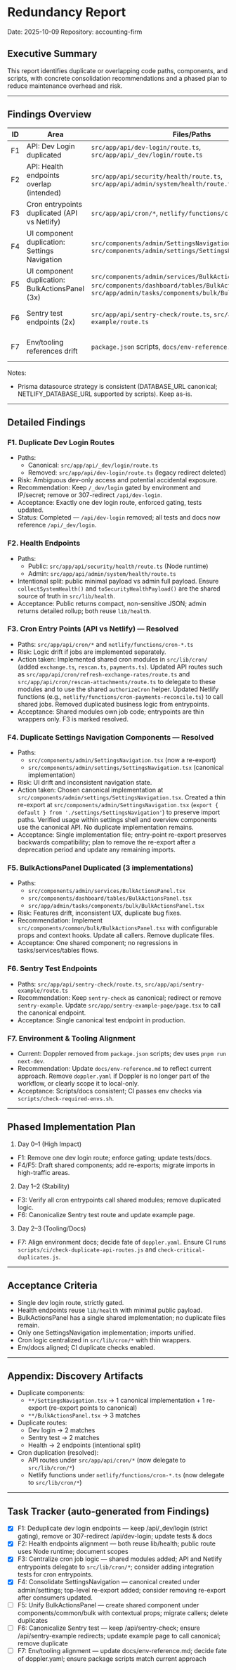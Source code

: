 # Redundancy Report

Date: 2025-10-09
Repository: accounting-firm

## Executive Summary
This report identifies duplicate or overlapping code paths, components, and scripts, with concrete consolidation recommendations and a phased plan to reduce maintenance overhead and risk.

---

## Findings Overview
| ID | Area | Files/Paths | Impact | Status | Recommendation |
|----|------|-------------|--------|--------|----------------|
| F1 | API: Dev Login duplicated | `src/app/api/dev-login/route.ts`, `src/app/api/_dev/login/route.ts` | High | Resolved | `/_dev/login` remains canonical with env/IP gating; `/api/dev-login` route removed and callers updated. |
| F2 | API: Health endpoints overlap (intended) | `src/app/api/security/health/route.ts`, `src/app/api/admin/system/health/route.ts` | Medium | Confirmed | Keep both, but ensure the public endpoint remains minimal and Node runtime is used to avoid Edge size limits. Document scopes. |
| F3 | Cron entrypoints duplicated (API vs Netlify) | `src/app/api/cron/*`, `netlify/functions/cron-*.ts` | Medium | Resolved | Centralized cron job logic in `src/lib/cron/*`; API and Netlify entrypoints now delegate to shared modules. |
| F4 | UI component duplication: Settings Navigation | `src/components/admin/SettingsNavigation.tsx`, `src/components/admin/settings/SettingsNavigation.tsx` | High | Resolved | Consolidated into canonical `src/components/admin/settings/SettingsNavigation.tsx`; top-level path now re-exports the canonical component. |
| F5 | UI component duplication: BulkActionsPanel (3x) | `src/components/admin/services/BulkActionsPanel.tsx`, `src/components/dashboard/tables/BulkActionsPanel.tsx`, `src/app/admin/tasks/components/bulk/BulkActionsPanel.tsx` | High | Open | Create a shared `src/components/common/bulk/BulkActionsPanel.tsx` with props for context-specific behavior; update imports; delete duplicates. |
| F6 | Sentry test endpoints (2x) | `src/app/api/sentry-check/route.ts`, `src/app/api/sentry-example/route.ts` | Low | Open | Keep only `sentry-check`; have `sentry-example` redirect (307) or remove it. Update the example page to use the canonical route. |
| F7 | Env/tooling references drift | `package.json` scripts, `docs/env-reference.md`, `doppler.yaml` | Medium | Partially Resolved | Doppler removed from scripts. Align docs to reflect current env strategy; consider removing `doppler.yaml` if no longer used. |

Notes:
- Prisma datasource strategy is consistent (DATABASE_URL canonical; NETLIFY_DATABASE_URL supported by scripts). Keep as-is.

---

## Detailed Findings
### F1. Duplicate Dev Login Routes
- Paths:
  - Canonical: `src/app/api/_dev/login/route.ts`
  - Removed: `src/app/api/dev-login/route.ts` (legacy redirect deleted)
- Risk: Ambiguous dev-only access and potential accidental exposure.
- Recommendation: Keep `/_dev/login` gated by environment and IP/secret; remove or 307-redirect `/api/dev-login`.
- Acceptance: Exactly one dev login route, enforced gating, tests updated.
- Status: Completed — `/api/dev-login` removed; all tests and docs now reference `/api/_dev/login`.

### F2. Health Endpoints
- Paths:
  - Public: `src/app/api/security/health/route.ts` (Node runtime)
  - Admin: `src/app/api/admin/system/health/route.ts`
- Intentional split: public minimal payload vs admin full payload. Ensure `collectSystemHealth()` and `toSecurityHealthPayload()` are the shared source of truth in `src/lib/health`.
- Acceptance: Public returns compact, non-sensitive JSON; admin returns detailed rollup; both reuse `lib/health`.

### F3. Cron Entry Points (API vs Netlify) — Resolved
- Paths: `src/app/api/cron/*` and `netlify/functions/cron-*.ts`
- Risk: Logic drift if jobs are implemented separately.
- Action taken: Implemented shared cron modules in `src/lib/cron/` (added `exchange.ts`, `rescan.ts`, `payments.ts`). Updated API routes such as `src/app/api/cron/refresh-exchange-rates/route.ts` and `src/app/api/cron/rescan-attachments/route.ts` to delegate to these modules and to use the shared `authorizeCron` helper. Updated Netlify functions (e.g., `netlify/functions/cron-payments-reconcile.ts`) to call shared jobs. Removed duplicated business logic from entrypoints.
- Acceptance: Shared modules own job code; entrypoints are thin wrappers only. F3 is marked resolved.

### F4. Duplicate Settings Navigation Components — Resolved
- Paths:
  - `src/components/admin/SettingsNavigation.tsx` (now a re-export)
  - `src/components/admin/settings/SettingsNavigation.tsx` (canonical implementation)
- Risk: UI drift and inconsistent navigation state.
- Action taken: Chosen canonical implementation at `src/components/admin/settings/SettingsNavigation.tsx`. Created a thin re-export at `src/components/admin/SettingsNavigation.tsx` (`export { default } from './settings/SettingsNavigation'`) to preserve import paths. Verified usage within settings shell and overview components use the canonical API. No duplicate implementation remains.
- Acceptance: Single implementation file; entry-point re-export preserves backwards compatibility; plan to remove the re-export after a deprecation period and update any remaining imports.

### F5. BulkActionsPanel Duplicated (3 implementations)
- Paths:
  - `src/components/admin/services/BulkActionsPanel.tsx`
  - `src/components/dashboard/tables/BulkActionsPanel.tsx`
  - `src/app/admin/tasks/components/bulk/BulkActionsPanel.tsx`
- Risk: Features drift, inconsistent UX, duplicate bug fixes.
- Recommendation: Implement `src/components/common/bulk/BulkActionsPanel.tsx` with configurable props and context hooks. Update all callers. Remove duplicate files.
- Acceptance: One shared component; no regressions in tasks/services/tables flows.

### F6. Sentry Test Endpoints
- Paths: `src/app/api/sentry-check/route.ts`, `src/app/api/sentry-example/route.ts`
- Recommendation: Keep `sentry-check` as canonical; redirect or remove `sentry-example`. Update `src/app/sentry-example-page/page.tsx` to call the canonical endpoint.
- Acceptance: Single canonical test endpoint in production.

### F7. Environment & Tooling Alignment
- Current: Doppler removed from `package.json` scripts; dev uses `pnpm run next-dev`.
- Recommendation: Update `docs/env-reference.md` to reflect current approach. Remove `doppler.yaml` if Doppler is no longer part of the workflow, or clearly scope it to local-only.
- Acceptance: Scripts/docs consistent; CI passes env checks via `scripts/check-required-envs.sh`.

---

## Phased Implementation Plan
1) Day 0–1 (High Impact)
- F1: Remove one dev login route; enforce gating; update tests/docs.
- F4/F5: Draft shared components; add re-exports; migrate imports in high-traffic areas.

2) Day 1–2 (Stability)
- F3: Verify all cron entrypoints call shared modules; remove duplicated logic.
- F6: Canonicalize Sentry test route and update example page.

3) Day 2–3 (Tooling/Docs)
- F7: Align environment docs; decide fate of `doppler.yaml`. Ensure CI runs `scripts/ci/check-duplicate-api-routes.js` and `check-critical-duplicates.js`.

---

## Acceptance Criteria
- Single dev login route, strictly gated.
- Health endpoints reuse `lib/health` with minimal public payload.
- BulkActionsPanel has a single shared implementation; no duplicate files remain.
- Only one SettingsNavigation implementation; imports unified.
- Cron logic centralized in `src/lib/cron/*` with thin wrappers.
- Env/docs aligned; CI duplicate checks enabled.

---

## Appendix: Discovery Artifacts
- Duplicate components:
  - `**/SettingsNavigation.tsx` → 1 canonical implementation + 1 re-export (re-export points to canonical)
  - `**/BulkActionsPanel.tsx` → 3 matches
- Duplicate routes:
  - Dev login → 2 matches
  - Sentry test → 2 matches
  - Health → 2 endpoints (intentional split)
- Cron duplication (resolved):
  - API routes under `src/app/api/cron/*` (now delegate to `src/lib/cron/*`)
  - Netlify functions under `netlify/functions/cron-*.ts` (now delegate to `src/lib/cron/*`)

---

## Task Tracker (auto-generated from Findings)
- [x] F1: Deduplicate dev login endpoints — keep /api/_dev/login (strict gating), remove or 307-redirect /api/dev-login; update tests & docs
- [x] F2: Health endpoints alignment — both reuse lib/health; public route uses Node runtime; document scopes
- [x] F3: Centralize cron job logic — shared modules added; API and Netlify entrypoints delegate to `src/lib/cron/*`; consider adding integration tests for cron entrypoints.
- [x] F4: Consolidate SettingsNavigation — canonical created under admin/settings; top-level re-export added; consider removing re-export after consumers updated.
- [ ] F5: Unify BulkActionsPanel — create shared component under components/common/bulk with contextual props; migrate callers; delete duplicates
- [ ] F6: Canonicalize Sentry test — keep /api/sentry-check; ensure /api/sentry-example redirects; update example page to call canonical; remove duplicate
- [ ] F7: Env/tooling alignment — update docs/env-reference.md; decide fate of doppler.yaml; ensure package scripts match current approach
